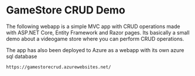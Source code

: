 # GameStore CRUD Demo
The following webapp is a simple MVC app with CRUD operations made with ASP.NET Core, Entity Framework and Razor pages. 
Its basically a small demo about a videogame store where you can perform CRUD operations.

The app has also been deployed to Azure as a webapp with its own azure sql database
```
https://gamestorecrud.azurewebsites.net/
```
